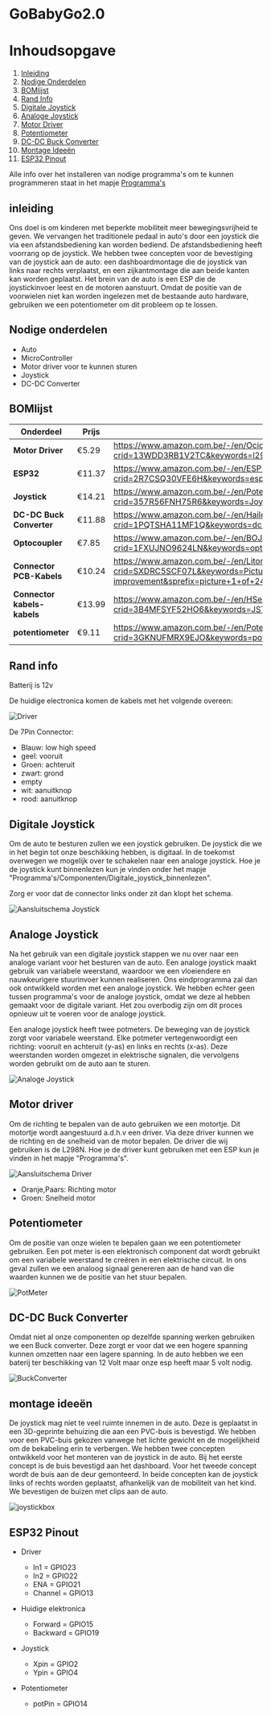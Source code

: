 # GoBabyGo2.0

# Inhoudsopgave
1. [Inleiding](#inleiding)
2. [Nodige Onderdelen](#nodige-onderdelen)
3. [BOMlijst](#bomlijst)
4. [Rand Info](#rand-info)
5. [Digitale Joystick](#digitale-joystick)
6. [Analoge Joystick](#analoge-joystick)
7. [Motor Driver](#motor-driver)
8. [Potentiometer](#potentiometer)
9. [DC-DC Buck Converter](#dc-dc-buck-converter)
10. [Montage Ideeën](#montage-ideeën)
11. [ESP32 Pinout](#esp32-pinout)

Alle info over het installeren van nodige programma's om te kunnen programmeren staat in het mapje [Programma's](./Programma's)

## inleiding
Ons doel is om kinderen met beperkte mobiliteit meer bewegingsvrijheid te geven. We vervangen het traditionele pedaal in auto's door een joystick die via een afstandsbediening kan worden bediend. De afstandsbediening heeft voorrang op de joystick. We hebben twee concepten voor de bevestiging van de joystick aan de auto: een dashboardmontage die de joystick van links naar rechts verplaatst, en een zijkantmontage die aan beide kanten kan worden geplaatst. Het brein van de auto is een ESP die de joystickinvoer leest en de motoren aanstuurt. Omdat de positie van de voorwielen niet kan worden ingelezen met de bestaande auto hardware, gebruiken we een potentiometer om dit probleem op te lossen.

## Nodige onderdelen

- Auto
- MicroController
- Motor driver voor te kunnen sturen
- Joystick
- DC-DC Converter

## BOMlijst
| **Onderdeel**            | **Prijs** | **Link**                                                                                                                                                                                                                                                                |
|--------------------------|-----------|-------------------------------------------------------------------------------------------------------------------------------------------------------------------------------------------------------------------------------------------------------------------------|
| **Motor Driver**         | €5.29     | https://www.amazon.com.be/-/en/OcioDual-Stepper-Electronics-Projects-Raspberry/dp/B07YNR5KWP/ref=sr_1_10?crid=13WDD3RB1V2TC&keywords=l298n+motor+driver&qid=1695624708&sprefix=l298n+motor+driver%2Caps%2C69&sr=8-10                                                    |
| **ESP32**                | €11.37    | https://www.amazon.com.be/-/en/ESP-32S-Development-Antenna-Bluetooth-Arduino/dp/B07XH45MWW/ref=sr_1_27?crid=2R7CSQ30VFE6H&keywords=esp32&qid=1695629494&sprefix=esp32%2Caps%2C166&sr=8-27&th=1                                                                          |
| **Joystick**             | €14.21    | https://www.amazon.com.be/-/en/Potentiometer-JH-D202X-R2-Controller-Photography-Accessories/dp/B09J2C4DN5/ref=sr_1_3?crid=357R56FNH75R6&keywords=Joystick+potentiometer+JH-D202X-R4+10K&qid=1695624613&sprefix=joystick+potentiometer+jh-d202x-r4+10k%2Caps%2C66&sr=8-3 |
| **DC-DC Buck Converter** | €11.88    | https://www.amazon.com.be/-/en/Hailege-Converter-1-25-36V-Adjustable-Step-down/dp/B07XRF9NWP/ref=sr_1_7?crid=1PQTSHA11MF1Q&keywords=dc+to+dc+buck+converter+adjustable&qid=1695628749&sprefix=dc+to+dc+buck+converter+adjustable%2Caps%2C71&sr=8-7                      |
| **Optocoupler** | €7.85    | https://www.amazon.com.be/-/en/BOJACK-Optocoupler-Installation-Spacing-Package/dp/B08CXKZ98W/ref=sr_1_6?crid=1FXUJNO9624LN&keywords=optocoupler&qid=1695634939&sprefix=optocoupler%2Caps%2C69&sr=8-6                      |
| **Connector PCB-Kabels** | €10.24    | https://www.amazon.com.be/-/en/Litorange-Female-2-54mm-JST-XH-Connector/dp/B086W9HB3M/ref=sr_1_1?crid=SXDRC5SCF07L&keywords=Picture+1+of+24+Click+to+enlarge+Have+one+to+sell%3F+Sell+it+yourself+Terminal+Board+Connectors+JST+Male+Female&qid=1695648512&s=home-improvement&sprefix=picture+1+of+24+click+to+enlarge+have+one+to+sell+sell+it+yourself+terminal+board+connectors+jst+male+female%2Chome-improvement%2C199&sr=1-1                      |
| **Connector kabels-kabels** | €13.99    | https://www.amazon.com.be/-/en/HSeaMall-Connector-Female-Housing-Assortment/dp/B0716WZ6RW/ref=sr_1_12?crid=3B4MFSYF52HO6&keywords=JST+conector+set&qid=1696247641&s=home-improvement&sprefix=jst+conector+set%2Chome-improvement%2C66&sr=1-12                     |
| **potentiometer** | €9.11    | https://www.amazon.com.be/-/en/Potentiometer-Rotating-Automotive-Electronics-Multimedia/dp/B09BJMFVMZ/ref=sr_1_11?crid=3GKNUFMRX9EJO&keywords=potentiometer+10k&qid=1696248212&s=home-improvement&sprefix=potentiometer+10k%2Chome-improvement%2C259&sr=1-11                      |


## Rand info

Batterij is 12v 

De huidige electronica komen de kabels met het volgende overeen:

![Driver](./Img/DriverPicture.jpg)

De 7Pin Connector:
- Blauw: low high speed
- geel: vooruit
- Groen: achteruit
- zwart: grond
- empty
- wit: aanuitknop
- rood: aanuitknop

## Digitale Joystick
Om de auto te besturen zullen we een joystick gebruiken. De joystick die we in het begin tot onze beschikking hebben, is digitaal. 
In de toekomst overwegen we mogelijk over te schakelen naar een analoge joystick. Hoe je de joystick kunt binnenlezen kun je vinden onder het mapje "Programma's/Componenten/Digitale_joystick_binnenlezen".

Zorg er voor dat de connector links onder zit dan klopt het schema.

![Aansluitschema Joystick](./Img/Aansluitschema_Joystick.jpg)

## Analoge Joystick
Na het gebruik van een digitale joystick stappen we nu over naar een analoge variant voor het besturen van de auto. Een analoge
joystick maakt gebruik van variabele weerstand, waardoor we een vloeiendere en nauwkeurigere stuurinvoer kunnen realiseren. Ons
eindprogramma zal dan ook ontwikkeld worden met een analoge joystick. We hebben echter geen tussen programma's voor de analoge
joystick, omdat we deze al hebben gemaakt voor de digitale variant. Het zou overbodig zijn om dit proces opnieuw uit te voeren voor
de analoge joystick.

Een analoge joystick heeft twee potmeters. De beweging van de joystick zorgt voor variabele weerstand. Elke potmeter vertegenwoordigt
een richting: vooruit en achteruit (y-as) en links en rechts (x-as). Deze weerstanden worden omgezet in elektrische signalen, die
vervolgens worden gebruikt om de auto aan te sturen.

![Analoge Joystick](./Img/Analoge_Joystick.png)

## Motor driver
Om de richting te bepalen van de auto gebruiken we een motortje. Dit motortje wordt aangestuurd a.d.h.v een driver. 
Via deze driver kunnen we de richting en de snelheid van de motor bepalen. De driver die wij gebruiken is de L298N.
Hoe je de driver kunt gebruiken met een ESP kun je vinden in het mapje "Programma's".

![Aansluitschema Driver](./Img/Aansluitschema%20L298N%20H-brug.jpg) 

- Oranje,Paars: Richting motor
- Groen: Snelheid motor

## Potentiometer
Om de positie van onze wielen te bepalen gaan we een potentiometer gebruiken. Een pot meter is een elektronisch component 
dat wordt gebruikt om een variabele weerstand te creëren in een elektrische circuit. In ons geval zullen we een analoog signaal
genereren aan de hand van die waarden kunnen we de positie van het stuur bepalen.

![PotMeter](./Img/PotMeter.png)

## DC-DC Buck Converter
Omdat niet al onze componenten op dezelfde spanning werken gebruiken we een Buck converter. Deze zorgt er voor dat we een hogere spanning
kunnen omzetten naar een lagere spanning. In de auto hebben we een baterij ter beschikking van 12 Volt maar onze esp heeft maar 5 volt nodig. 

![BuckConverter](./Img/DC_DC_BuckConverter.jpg)

## montage ideeën
De joystick mag niet te veel ruimte innemen in de auto. Deze is geplaatst in een 3D-geprinte behuizing die aan een PVC-buis is bevestigd. We hebben voor een PVC-buis gekozen vanwege het lichte gewicht en de
mogelijkheid om de bekabeling erin te verbergen. We hebben twee concepten ontwikkeld voor het monteren van de joystick in de auto. Bij het eerste concept is de buis bevestigd aan het dashboard. Voor het tweede
concept wordt de buis aan de deur gemonteerd. In beide concepten kan de joystick links of rechts worden geplaatst, afhankelijk van de mobiliteit van het kind. We bevestigen de buizen met clips aan de auto.

![joystickbox](./Img/montage_3D.jpg)

## ESP32 Pinout
- Driver
  - In1 = GPIO23
  - In2 = GPIO22
  - ENA = GPIO21
  - Channel = GPIO13

- Huidige elektronica
  - Forward = GPIO15
  - Backward = GPIO19
- Joystick
  - Xpin = GPIO2
  - Ypin = GPIO4

- Potentiometer
  - potPin = GPIO14
